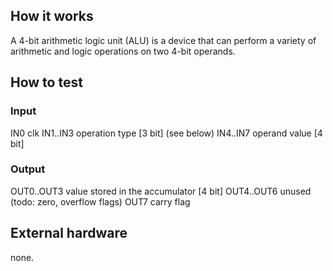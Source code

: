 <!---

This file is used to generate your project datasheet. Please fill in the information below and delete any unused
sections.

You can also include images in this folder and reference them in the markdown. Each image must be less than
512 kb in size, and the combined size of all images must be less than 1 MB.
-->

## How it works

A 4-bit arithmetic logic unit (ALU) is a device that can perform a variety of arithmetic and logic operations on two 4-bit operands.

## How to test

### Input

IN0       clk
IN1..IN3  operation type [3 bit] (see below)
IN4..IN7  operand value [4 bit]

### Output

OUT0..OUT3  value stored in the accumulator [4 bit]
OUT4..OUT6  unused (todo: zero, overflow flags)
OUT7        carry flag

## External hardware

none.
